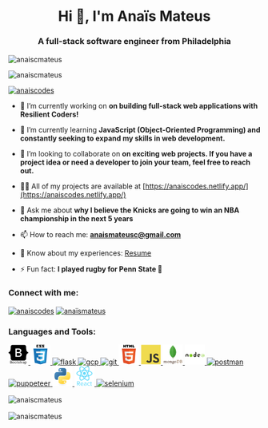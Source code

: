 <h1 align="center">Hi 👋, I'm Anaïs Mateus</h1>
<h3 align="center">A full-stack software engineer from Philadelphia</h3>
<img align="center" src="https://github.com/anaiscmateus/anaiscmateus/assets/75923327/570b5787-d876-4fc1-b528-5ee2b68015a4" alt="anaiscmateus" />

<p align="left"> <img src="https://komarev.com/ghpvc/?username=anaiscmateus&label=Profile%20views&color=0e75b6&style=flat" alt="anaiscmateus" /> </p>

<p align="left"> <a href="https://twitter.com/anaiscodes" target="blank"><img src="https://img.shields.io/twitter/follow/anaiscodes?logo=twitter&style=for-the-badge" alt="anaiscodes" /></a> </p>

- 🔭 I’m currently working on **on building full-stack web applications with Resilient Coders!**

- 🌱 I’m currently learning **JavaScript (Object-Oriented Programming) and constantly seeking to expand my skills in web development.**

- 👯 I’m looking to collaborate on **on exciting web projects. If you have a project idea or need a developer to join your team, feel free to reach out.**

- 👨‍💻 All of my projects are available at [https://anaiscodes.netlify.app/](https://anaiscodes.netlify.app/)

- 💬 Ask me about **why I believe the Knicks are going to win an NBA championship in the next 5 years**

- 📫 How to reach me: **anaismateusc@gmail.com**

- 📄 Know about my experiences: [Resume](https://anaiscodes.netlify.app/pdfs/Ana%C3%AFs%20Mateus%20Resume.pdf)

- ⚡ Fun fact: **I played rugby for Penn State 🏉**

<h3 align="left">Connect with me:</h3>
<p align="left">
<a href="https://twitter.com/anaiscodes" target="blank"><img align="center" src="https://raw.githubusercontent.com/rahuldkjain/github-profile-readme-generator/master/src/images/icons/Social/twitter.svg" alt="anaiscodes" height="30" width="40" /></a>
<a href="https://linkedin.com/in/anaïsmateus" target="blank"><img align="center" src="https://raw.githubusercontent.com/rahuldkjain/github-profile-readme-generator/master/src/images/icons/Social/linked-in-alt.svg" alt="anaïsmateus" height="30" width="40" /></a>
</p>

<h3 align="left">Languages and Tools:</h3>
<p align="left"> <a href="https://getbootstrap.com" target="_blank" rel="noreferrer"> <img src="https://raw.githubusercontent.com/devicons/devicon/master/icons/bootstrap/bootstrap-plain-wordmark.svg" alt="bootstrap" width="40" height="40"/> </a> <a href="https://www.w3schools.com/css/" target="_blank" rel="noreferrer"> <img src="https://raw.githubusercontent.com/devicons/devicon/master/icons/css3/css3-original-wordmark.svg" alt="css3" width="40" height="40"/> </a> <a href="https://flask.palletsprojects.com/" target="_blank" rel="noreferrer"> <img src="https://www.vectorlogo.zone/logos/pocoo_flask/pocoo_flask-icon.svg" alt="flask" width="40" height="40"/> </a> <a href="https://cloud.google.com" target="_blank" rel="noreferrer"> <img src="https://www.vectorlogo.zone/logos/google_cloud/google_cloud-icon.svg" alt="gcp" width="40" height="40"/> </a> <a href="https://git-scm.com/" target="_blank" rel="noreferrer"> <img src="https://www.vectorlogo.zone/logos/git-scm/git-scm-icon.svg" alt="git" width="40" height="40"/> </a> <a href="https://www.w3.org/html/" target="_blank" rel="noreferrer"> <img src="https://raw.githubusercontent.com/devicons/devicon/master/icons/html5/html5-original-wordmark.svg" alt="html5" width="40" height="40"/> </a> <a href="https://developer.mozilla.org/en-US/docs/Web/JavaScript" target="_blank" rel="noreferrer"> <img src="https://raw.githubusercontent.com/devicons/devicon/master/icons/javascript/javascript-original.svg" alt="javascript" width="40" height="40"/> </a> <a href="https://www.mongodb.com/" target="_blank" rel="noreferrer"> <img src="https://raw.githubusercontent.com/devicons/devicon/master/icons/mongodb/mongodb-original-wordmark.svg" alt="mongodb" width="40" height="40"/> </a> <a href="https://nodejs.org" target="_blank" rel="noreferrer"> <img src="https://raw.githubusercontent.com/devicons/devicon/master/icons/nodejs/nodejs-original-wordmark.svg" alt="nodejs" width="40" height="40"/> </a> <a href="https://postman.com" target="_blank" rel="noreferrer"> <img src="https://www.vectorlogo.zone/logos/getpostman/getpostman-icon.svg" alt="postman" width="40" height="40"/> </a> <a href="https://github.com/puppeteer/puppeteer" target="_blank" rel="noreferrer"> <img src="https://www.vectorlogo.zone/logos/pptrdev/pptrdev-official.svg" alt="puppeteer" width="40" height="40"/> </a> <a href="https://www.python.org" target="_blank" rel="noreferrer"> <img src="https://raw.githubusercontent.com/devicons/devicon/master/icons/python/python-original.svg" alt="python" width="40" height="40"/> </a> <a href="https://reactjs.org/" target="_blank" rel="noreferrer"> <img src="https://raw.githubusercontent.com/devicons/devicon/master/icons/react/react-original-wordmark.svg" alt="react" width="40" height="40"/> </a> <a href="https://www.selenium.dev" target="_blank" rel="noreferrer"> <img src="https://raw.githubusercontent.com/detain/svg-logos/780f25886640cef088af994181646db2f6b1a3f8/svg/selenium-logo.svg" alt="selenium" width="40" height="40"/> </a> </p>

<p><img align="center" src="https://github-readme-stats.vercel.app/api/top-langs?username=anaiscmateus&show_icons=true&locale=en&layout=compact" alt="anaiscmateus" /></p>

<p><img align="center" src="https://github-readme-streak-stats.herokuapp.com/?user=anaiscmateus&" alt="anaiscmateus" /></p>
